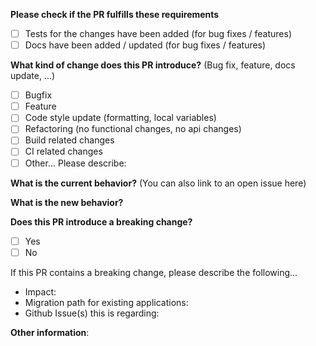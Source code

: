 **Please check if the PR fulfills these requirements**
- [ ] Tests for the changes have been added (for bug fixes / features)
- [ ] Docs have been added / updated (for bug fixes / features)

**What kind of change does this PR introduce?** (Bug fix, feature, docs update, ...)
- [ ] Bugfix
- [ ] Feature
- [ ] Code style update (formatting, local variables)
- [ ] Refactoring (no functional changes, no api changes)
- [ ] Build related changes
- [ ] CI related changes
- [ ] Other... Please describe:

**What is the current behavior?** (You can also link to an open issue here)


**What is the new behavior?**


**Does this PR introduce a breaking change?**
- [ ] Yes
- [ ] No

If this PR contains a breaking change, please describe the following...

* Impact:
* Migration path for existing applications:
* Github Issue(s) this is regarding:


**Other information**:
